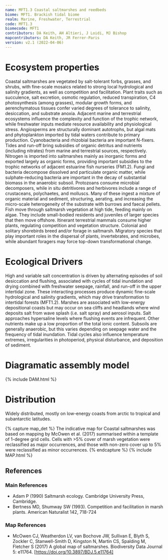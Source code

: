 ```yaml
---
name: MFT1.3 Coastal saltmarshes and reedbeds
biome: MFT1. Brackish tidal biome
realm: Marine, Freshwater, Terrestrial
code: MFT1.3
biomecode: MFT1
contributors: DA Keith, AH Altieri, J Loidi, MJ Bishop
mapcontributors: DA Keith, JR Ferrer-Paris
version: v2.1 (2022-04-06)
---
```

# Ecosystem properties

Coastal saltmarshes are vegetated by salt-tolerant forbs, grasses, and shrubs, with fine-scale mosaics related to strong local hydrological and salinity gradients, as well as competition and facilitation. Plant traits such as succulence, salt excretion, osmotic regulation, reduced transpiration, C4 photosynthesis (among grasses), modular growth forms, and aerenchymatous tissues confer varied degrees of tolerance to salinity, desiccation, and substrate anoxia. Adjacent marine and terrestrial ecosystems influence the complexity and function of the trophic network, while freshwater inputs mediate resource availability and physiological stress. Angiosperms are structurally dominant autotrophs, but algal mats and phytoplankton imported by tidal waters contribute to primary production. Cyanobacteria and rhizobial bacteria are important N-fixers. Tides and run-off bring subsidies of organic detritus and nutrients (including nitrates) from marine and terrestrial sources, respectively. Nitrogen is imported into saltmarshes mainly as inorganic forms and exported largely as organic forms, providing important subsidies to the trophic networks of adjacent estuarine fish nurseries (FM1.2). Fungi and bacteria decompose dissolved and particulate organic matter, while sulphate-reducing bacteria are important in the decay of substantial biomass in the anaerobic subsoil. Protozoans consume microbial decomposers, while in situ detritivores and herbivores include a range of crustaceans, polychaetes, and molluscs. Many of these ingest a mixture of organic material and sediment, structuring, aerating, and increasing the micro-scale heterogeneity of the substrate with burrows and faecal pellets. Fish move through saltmarsh vegetation at high tide, feeding mainly on algae. They include small-bodied residents and juveniles of larger species that then move offshore. Itinerant terrestrial mammals consume higher plants, regulating competition and vegetation structure. Colonial and solitary shorebirds breed and/or forage in saltmarsh. Migratory species that play important roles in the dispersal of plants, invertebrates, and microbes, while abundant foragers may force top-down transformational change.

# Ecological Drivers

High and variable salt concentration is driven by alternating episodes of soil desiccation and flushing, associated with cycles of tidal inundation and drying combined with freshwater seepage, rainfall, and run-off in the upper intertidal zone. These interacting processes produce dynamic fine-scale hydrological and salinity gradients, which may drive transformation to intertidal forests (MFT1.2). Marshes are associated with low-energy depositional coasts but may occur on sea cliffs and headlands where wind deposits salt from wave splash (i.e. salt spray) and aerosol inputs. Salt approaches hypersaline levels where flushing events are infrequent. Other nutrients make up a low proportion of the total ionic content. Subsoils are generally anaerobic, but this varies depending on seepage water and the frequency of tidal inundation. Tidal cycles also influence temperature extremes, irregularities in photoperiod, physical disturbance, and deposition of sediment.

# Diagramatic assembly model

{% include DAM.html %}

# Distribution

Widely distributed, mostly on low-energy coasts from arctic to tropical and subantarctic latitudes.

{% capture map_det %}
The indicative map for Coastal saltmarshes was based on mapping by McOwen et al. (2017) summarised within a template of 1-degree grid cells. Cells with >5% cover of marsh vegetation were reclassified as major occurrences, and those with non-zero cover up to 5% were reclassified as minor occurrences.
{% endcapture %}
{% include MAP.html %}

## References
### Main References
* Adam P (1990) Saltmarsh ecology. Cambridge University Press, Cambridge.
* Bertness MD, Shumway SW (1993). Competition and facilitation in marsh plants. American Naturalist 142, 718-724
### Map References
* McOwen CJ, Weatherdon LV, van Bochove JW, Sullivan E, Blyth S, Zockler C, Stanwell-Smith D, Kingston N, Martin CS, Spalding M, Fletcher S (2017) A global map of saltmarshes. Biodiversity Data Journal 5: e11764. [https://doi.org/10.3897/BDJ.5.e11764]

